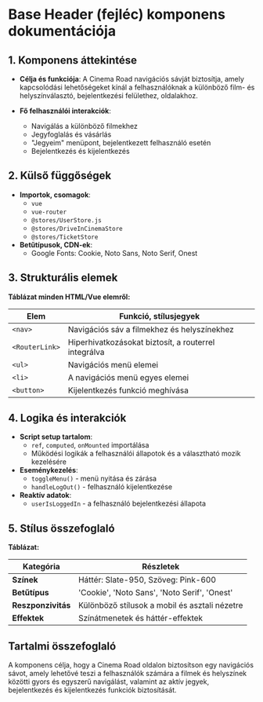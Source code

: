 # **Base Header (fejléc) komponens dokumentációja**

## **1. Komponens áttekintése**
- **Célja és funkciója**: A Cinema Road navigációs sávját biztosítja, amely kapcsolódási lehetőségeket kínál a felhasználóknak a különböző film- és helyszínválasztó, bejelentkezési felülethez, oldalakhoz.

- **Fő felhasználói interakciók**:
  - Navigálás a különböző filmekhez
  - Jegyfoglalás és vásárlás
  - "Jegyeim" menüpont, bejelentkezett felhasználó esetén
  - Bejelentkezés és kijelentkezés

## **2. Külső függőségek**
- **Importok, csomagok**:
  - `vue`
  - `vue-router`
  - `@stores/UserStore.js`
  - `@stores/DriveInCinemaStore`
  - `@stores/TicketStore`
- **Betűtípusok, CDN-ek**:
  - Google Fonts: Cookie, Noto Sans, Noto Serif, Onest

## **3. Strukturális elemek**
**Táblázat minden HTML/Vue elemről:**

| **Elem**       | **Funkció, stílusjegyek**                            |
| -------------- | ---------------------------------------------------- |
| `<nav>`        | Navigációs sáv a filmekhez és helyszínekhez          |
| `<RouterLink>` | Hiperhivatkozásokat biztosít, a routerrel integrálva |
| `<ul>`         | Navigációs menü elemei                               |
| `<li>`         | A navigációs menü egyes elemei                       |
| `<button>`     | Kijelentkezés funkció meghívása                      |

## **4. Logika és interakciók**
- **Script setup tartalom**:
  - `ref`, `computed`, `onMounted` importálása
  - Működési logikák a felhasználói állapotok és a választható mozik kezelésére
- **Eseménykezelés**:
  - `toggleMenu()` - menü nyitása és zárása
  - `handleLogOut()` - felhasználó kijelentkezése
- **Reaktív adatok**:
  - `userIsLoggedIn` - a felhasználó bejelentkezési állapota

## **5. Stílus összefoglaló**
**Táblázat:**

| **Kategória**      | **Részletek**                                 |
| ------------------ | --------------------------------------------- |
| **Színek**         | Háttér: Slate-950, Szöveg: Pink-600           |
| **Betűtípus**      | 'Cookie', 'Noto Sans', 'Noto Serif', 'Onest'  |
| **Reszponzivitás** | Különböző stílusok a mobil és asztali nézetre |
| **Effektek**       | Színátmenetek és háttér-effektek              |

## **Tartalmi összefoglaló**
A komponens célja, hogy a Cinema Road oldalon biztosítson egy navigációs sávot, amely lehetővé teszi a felhasználók számára a filmek és helyszínek közötti gyors és egyszerű navigálást, valamint az aktív jegyek, bejelentkezés és kijelentkezés funkciók biztosítását.
